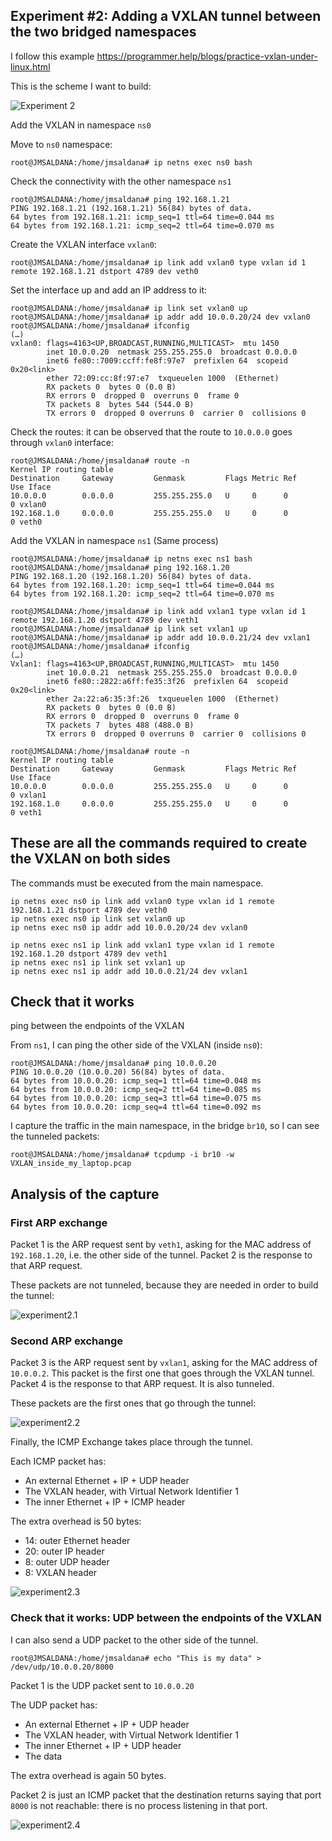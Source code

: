 ## Experiment #2: Adding a VXLAN tunnel between the two bridged namespaces

I follow this example https://programmer.help/blogs/practice-vxlan-under-linux.html

This is the scheme I want to build:

![Experiment 2](https://github.com/josemariasaldana/VXLAN-network-in-a-PC/blob/main/experiment2.png)

Add the VXLAN in namespace `ns0`

Move to `ns0` namespace:
```
root@JMSALDANA:/home/jmsaldana# ip netns exec ns0 bash
```

Check the connectivity with the other namespace `ns1`
```
root@JMSALDANA:/home/jmsaldana# ping 192.168.1.21
PING 192.168.1.21 (192.168.1.21) 56(84) bytes of data.
64 bytes from 192.168.1.21: icmp_seq=1 ttl=64 time=0.044 ms
64 bytes from 192.168.1.21: icmp_seq=2 ttl=64 time=0.070 ms
```

Create the VXLAN interface `vxlan0`:
```
root@JMSALDANA:/home/jmsaldana# ip link add vxlan0 type vxlan id 1 remote 192.168.1.21 dstport 4789 dev veth0
```

Set the interface up and add an IP address to it:
```
root@JMSALDANA:/home/jmsaldana# ip link set vxlan0 up
root@JMSALDANA:/home/jmsaldana# ip addr add 10.0.0.20/24 dev vxlan0
root@JMSALDANA:/home/jmsaldana# ifconfig
(…)
vxlan0: flags=4163<UP,BROADCAST,RUNNING,MULTICAST>  mtu 1450
        inet 10.0.0.20  netmask 255.255.255.0  broadcast 0.0.0.0
        inet6 fe80::7009:ccff:fe8f:97e7  prefixlen 64  scopeid 0x20<link>
        ether 72:09:cc:8f:97:e7  txqueuelen 1000  (Ethernet)
        RX packets 0  bytes 0 (0.0 B)
        RX errors 0  dropped 0  overruns 0  frame 0
        TX packets 8  bytes 544 (544.0 B)
        TX errors 0  dropped 0 overruns 0  carrier 0  collisions 0
```

Check the routes: it can be observed that the route to `10.0.0.0` goes through `vxlan0` interface:
```
root@JMSALDANA:/home/jmsaldana# route -n
Kernel IP routing table
Destination     Gateway         Genmask         Flags Metric Ref    Use Iface
10.0.0.0        0.0.0.0         255.255.255.0   U     0      0        0 vxlan0
192.168.1.0     0.0.0.0         255.255.255.0   U     0      0        0 veth0
```

Add the VXLAN in namespace `ns1`
(Same process)
```
root@JMSALDANA:/home/jmsaldana# ip netns exec ns1 bash
root@JMSALDANA:/home/jmsaldana# ping 192.168.1.20
PING 192.168.1.20 (192.168.1.20) 56(84) bytes of data.
64 bytes from 192.168.1.20: icmp_seq=1 ttl=64 time=0.044 ms
64 bytes from 192.168.1.20: icmp_seq=2 ttl=64 time=0.070 ms

root@JMSALDANA:/home/jmsaldana# ip link add vxlan1 type vxlan id 1 remote 192.168.1.20 dstport 4789 dev veth1
root@JMSALDANA:/home/jmsaldana# ip link set vxlan1 up
root@JMSALDANA:/home/jmsaldana# ip addr add 10.0.0.21/24 dev vxlan1
root@JMSALDANA:/home/jmsaldana# ifconfig
(…)
Vxlan1: flags=4163<UP,BROADCAST,RUNNING,MULTICAST>  mtu 1450
        inet 10.0.0.21  netmask 255.255.255.0  broadcast 0.0.0.0
        inet6 fe80::2822:a6ff:fe35:3f26  prefixlen 64  scopeid 0x20<link>
        ether 2a:22:a6:35:3f:26  txqueuelen 1000  (Ethernet)
        RX packets 0  bytes 0 (0.0 B)
        RX errors 0  dropped 0  overruns 0  frame 0
        TX packets 7  bytes 488 (488.0 B)
        TX errors 0  dropped 0 overruns 0  carrier 0  collisions 0

root@JMSALDANA:/home/jmsaldana# route -n
Kernel IP routing table
Destination     Gateway         Genmask         Flags Metric Ref    Use Iface
10.0.0.0        0.0.0.0         255.255.255.0   U     0      0        0 vxlan1
192.168.1.0     0.0.0.0         255.255.255.0   U     0      0        0 veth1
```

## These are all the commands required to create the VXLAN on both sides

The commands must be executed from the main namespace.
```
ip netns exec ns0 ip link add vxlan0 type vxlan id 1 remote 192.168.1.21 dstport 4789 dev veth0
ip netns exec ns0 ip link set vxlan0 up
ip netns exec ns0 ip addr add 10.0.0.20/24 dev vxlan0

ip netns exec ns1 ip link add vxlan1 type vxlan id 1 remote 192.168.1.20 dstport 4789 dev veth1
ip netns exec ns1 ip link set vxlan1 up
ip netns exec ns1 ip addr add 10.0.0.21/24 dev vxlan1
```

## Check that it works

ping between the endpoints of the VXLAN

From `ns1`, I can ping the other side of the VXLAN (inside `ns0`):
```
root@JMSALDANA:/home/jmsaldana# ping 10.0.0.20
PING 10.0.0.20 (10.0.0.20) 56(84) bytes of data.
64 bytes from 10.0.0.20: icmp_seq=1 ttl=64 time=0.048 ms
64 bytes from 10.0.0.20: icmp_seq=2 ttl=64 time=0.085 ms
64 bytes from 10.0.0.20: icmp_seq=3 ttl=64 time=0.075 ms
64 bytes from 10.0.0.20: icmp_seq=4 ttl=64 time=0.092 ms
```

I capture the traffic in the main namespace, in the bridge `br10`, so I can see the tunneled packets:
```
root@JMSALDANA:/home/jmsaldana# tcpdump -i br10 -w VXLAN_inside_my_laptop.pcap
```

## Analysis of the capture

### First ARP exchange

Packet 1 is the ARP request sent by `veth1`, asking for the MAC address of `192.168.1.20`, i.e. the other side of the tunnel.
Packet 2 is the response to that ARP request.

These packets are not tunneled, because they are needed in order to build the tunnel:

![experiment2.1](https://github.com/josemariasaldana/VXLAN-network-in-a-PC/blob/main/experiment2.1.png)
 
### Second ARP exchange

Packet 3 is the ARP request sent by `vxlan1`, asking for the MAC address of `10.0.0.2`. This packet is the first one that goes through the VXLAN tunnel.
Packet 4 is the response to that ARP request. It is also tunneled.

These packets are the first ones that go through the tunnel:
 
![experiment2.2](https://github.com/josemariasaldana/VXLAN-network-in-a-PC/blob/main/experiment2.2.png)

Finally, the ICMP Exchange takes place through the tunnel.

Each ICMP packet has:
- An external Ethernet + IP + UDP header
- The VXLAN header, with Virtual Network Identifier 1
- The inner Ethernet + IP + ICMP header

The extra overhead is 50 bytes: 
- 14: outer Ethernet header
- 20: outer IP header
- 8: outer UDP header
- 8: VXLAN header

![experiment2.3](https://github.com/josemariasaldana/VXLAN-network-in-a-PC/blob/main/experiment2.3.png)


### Check that it works: UDP between the endpoints of the VXLAN

I can also send a UDP packet to the other side of the tunnel.
```
root@JMSALDANA:/home/jmsaldana# echo "This is my data" > /dev/udp/10.0.0.20/8000
```

Packet 1 is the UDP packet sent to `10.0.0.20`

The UDP packet has:
- An external Ethernet + IP + UDP header
- The VXLAN header, with Virtual Network Identifier 1
- The inner Ethernet + IP + UDP header
- The data

The extra overhead is again 50 bytes.

Packet 2 is just an ICMP packet that the destination returns saying that port `8000` is not reachable: there is no process listening in that port.

![experiment2.4](https://github.com/josemariasaldana/VXLAN-network-in-a-PC/blob/main/experiment2.4.png)

